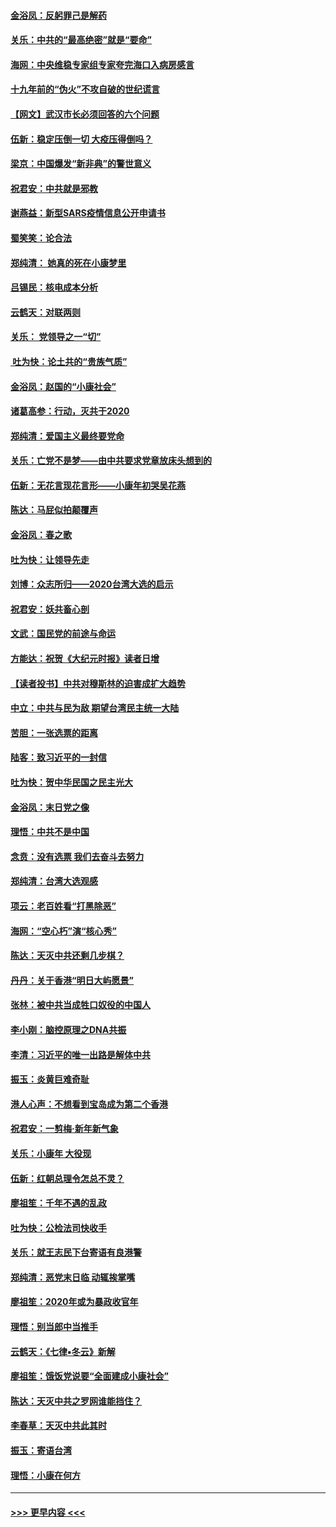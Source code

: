 #### [金浴凤：反躬罪己是解药](../pages/nsc993/n11820280.md?t=01260231) 
#### [关乐：中共的“最高绝密”就是“要命”](../pages/nsc993/n11816946.md?t=01260231) 
#### [海网：中央维稳专家组专家夸完海口入病房感言](../pages/nsc993/n11815138.md?t=01260231) 
#### [十九年前的“伪火”不攻自破的世纪谎言](../pages/nsc993/n11813238.md?t=01260231) 
#### [【网文】武汉市长必须回答的六个问题](../pages/nsc993/n11813848.md?t=01260231) 
#### [伍新：稳定压倒一切 大疫压得倒吗？](../pages/nsc993/n11812634.md?t=01260231) 
#### [梁京：中国爆发“新非典”的警世意义](../pages/nsc993/n11812554.md?t=01260231) 
#### [祝君安：中共就是邪教](../pages/nsc993/n11812431.md?t=01260231) 
#### [谢燕益：新型SARS疫情信息公开申请书](../pages/nsc993/n11808840.md?t=01260231) 
#### [蜀笑笑：论合法](../pages/nsc993/n11808064.md?t=01260231) 
#### [郑纯清： 她真的死在小康梦里](../pages/nsc993/n11806623.md?t=01260231) 
#### [吕锡民：核电成本分析](../pages/nsc993/n11806284.md?t=01260231) 
#### [云鹤天：对联两则](../pages/nsc993/n11805957.md?t=01260231) 
#### [关乐： 党领导之一“切”](../pages/nsc993/n11804505.md?t=01260231) 
#### [ 吐为快：论土共的“贵族气质”](../pages/nsc993/n11804490.md?t=01260231) 
#### [金浴凤：赵国的“小康社会”](../pages/nsc993/n11804452.md?t=01260231) 
#### [诸葛高参：行动，灭共于2020](../pages/nsc993/n11804120.md?t=01260231) 
#### [郑纯清：爱国主义最终要党命](../pages/nsc993/n11802197.md?t=01260231) 
#### [关乐：亡党不是梦——由中共要求党章放床头想到的](../pages/nsc993/n11802156.md?t=01260231) 
#### [伍新：无花言现花言形——小康年初哭吴花燕](../pages/nsc993/n11800044.md?t=01260231) 
#### [陈达：马屁似拍颠覆声](../pages/nsc993/n11800010.md?t=01260231) 
#### [金浴凤：春之歌](../pages/nsc993/n11797687.md?t=01260231) 
#### [吐为快：让领导先走](../pages/nsc993/n11797512.md?t=01260231) 
#### [刘博：众志所归——2020台湾大选的启示](../pages/nsc993/n11796878.md?t=01260231) 
#### [祝君安：妖共畜心剖](../pages/nsc993/n11794273.md?t=01260231) 
#### [文武：国民党的前途与命运](../pages/nsc993/n11794198.md?t=01260231) 
#### [方能达：祝贺《大纪元时报》读者日增](../pages/nsc993/n11793807.md?t=01260231) 
#### [【读者投书】中共对穆斯林的迫害成扩大趋势](../pages/nsc993/n11791371.md?t=01260231) 
#### [中立：中共与民为敌 期望台湾民主统一大陆](../pages/nsc993/n11790392.md?t=01260231) 
#### [苦胆：一张选票的距离](../pages/nsc993/n11788914.md?t=01260231) 
#### [陆客：致习近平的一封信](../pages/nsc993/n11788867.md?t=01260231) 
#### [吐为快：贺中华民国之民主光大](../pages/nsc993/n11788618.md?t=01260231) 
#### [金浴凤：末日党之像](../pages/nsc993/n11787475.md?t=01260231) 
#### [理悟：中共不是中国](../pages/nsc993/n11787463.md?t=01260231) 
#### [念贲：没有选票  我们去奋斗去努力](../pages/nsc993/n11787398.md?t=01260231) 
#### [郑纯清：台湾大选观感](../pages/nsc993/n11786210.md?t=01260231) 
#### [项云：老百姓看“打黑除恶”](../pages/nsc993/n11785398.md?t=01260231) 
#### [海网：“空心朽”演“核心秀”](../pages/nsc993/n11783874.md?t=01260231) 
#### [陈达：天灭中共还剩几步棋？](../pages/nsc993/n11783719.md?t=01260231) 
#### [丹丹：关于香港“明日大屿愿景”](../pages/nsc993/n11783273.md?t=01260231) 
#### [张林：被中共当成牲口奴役的中国人](../pages/nsc993/n11782397.md?t=01260231) 
#### [李小刚：脑控原理之DNA共振](../pages/nsc993/n11780962.md?t=01260231) 
#### [李清：习近平的唯一出路是解体中共](../pages/nsc993/n11780866.md?t=01260231) 
#### [振玉：炎黄巨难奇耻](../pages/nsc993/n11779632.md?t=01260231) 
#### [港人心声：不想看到宝岛成为第二个香港](../pages/nsc993/n11778817.md?t=01260231) 
#### [祝君安：一剪梅‧新年新气象](../pages/nsc993/n11776340.md?t=01260231) 
#### [关乐：小康年 大役现](../pages/nsc993/n11774213.md?t=01260231) 
#### [伍新：红朝总理令怎总不灵？](../pages/nsc993/n11770813.md?t=01260231) 
#### [廖祖笙：千年不遇的乱政](../pages/nsc993/n11770373.md?t=01260231) 
#### [吐为快：公检法司快收手](../pages/nsc993/n11770359.md?t=01260231) 
#### [关乐：就王志民下台寄语有良港警](../pages/nsc993/n11769903.md?t=01260231) 
#### [郑纯清：恶党末日临 动辄挨掌嘴](../pages/nsc993/n11769356.md?t=01260231) 
#### [廖祖笙：2020年或为暴政收官年](../pages/nsc993/n11768216.md?t=01260231) 
#### [理悟：别当郎中当推手](../pages/nsc993/n11768243.md?t=01260231) 
#### [云鹤天：《七律▪冬云》新解](../pages/nsc993/n11768204.md?t=01260231) 
#### [廖祖笙：饿饭党说要“全面建成小康社会”](../pages/nsc993/n11767482.md?t=01260231) 
#### [陈达：天灭中共之罗网谁能挡住？](../pages/nsc993/n11767465.md?t=01260231) 
#### [李春草：天灭中共此其时](../pages/nsc993/n11767452.md?t=01260231) 
#### [振玉：寄语台湾](../pages/nsc993/n11767432.md?t=01260231) 
#### [理悟：小康在何方](../pages/nsc993/n11767394.md?t=01260231) 

----
#### [ >>> 更早内容 <<< ](../indexes/nsc993-earlier.md)

